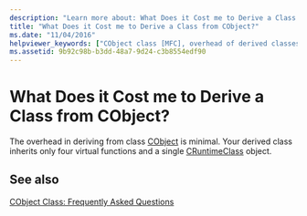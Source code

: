 ```yaml
---
description: "Learn more about: What Does it Cost me to Derive a Class from CObject?"
title: "What Does it Cost me to Derive a Class from CObject?"
ms.date: "11/04/2016"
helpviewer_keywords: ["CObject class [MFC], overhead of derived classes [MFC]"]
ms.assetid: 9b92c98b-b3dd-48a7-9d24-c3b8554edf90
---
```

# What Does it Cost me to Derive a Class from CObject?

The overhead in deriving from class [CObject](../mfc/reference/cobject-class.md) is minimal. Your derived class inherits only four virtual functions and a single [CRuntimeClass](../mfc/reference/cruntimeclass-structure.md) object.

## See also

[CObject Class: Frequently Asked Questions](../mfc/cobject-class-frequently-asked-questions.md)
